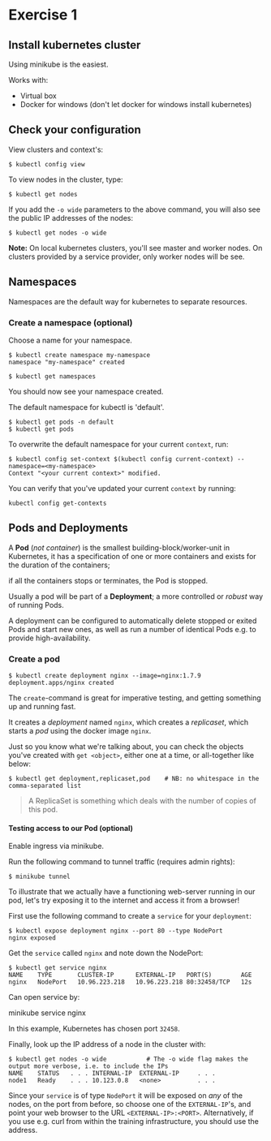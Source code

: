 # Exercise 1

## Install kubernetes cluster

Using minikube is the easiest.

Works with:

* Virtual box
* Docker for windows (don't let docker for windows install kubernetes)

## Check your configuration

View clusters and context's:

```shell
$ kubectl config view
```


To view nodes in the cluster, type:

```shell
$ kubectl get nodes
```

If you add the `-o wide` parameters to the above command, you will also see the public IP addresses of the nodes:

```shell
$ kubectl get nodes -o wide
```

**Note:** On local kubernetes clusters, you'll see master and worker nodes. On clusters provided by a service provider, only worker nodes will be see.

## Namespaces

Namespaces are the default way for kubernetes to separate resources.

### Create a namespace (optional)

Choose a name for your namespace.

```shell
$ kubectl create namespace my-namespace
namespace "my-namespace" created

$ kubectl get namespaces
```
You should now see your namespace created.

The default namespace for kubectl is 'default'.

```shell
$ kubectl get pods -n default
$ kubectl get pods
```

To overwrite the default namespace for your current `context`, run:

```shell
$ kubectl config set-context $(kubectl config current-context) --namespace=<my-namespace>
Context "<your current context>" modified.
```

You can verify that you've updated your current `context` by running:

```shell
kubectl config get-contexts
```

## Pods and Deployments

A **Pod** (*not container*) is the smallest building-block/worker-unit in Kubernetes, it has a specification of one or more containers and exists for the duration of the containers;

if all the containers stops or terminates, the Pod is stopped.

Usually a pod will be part of a **Deployment**; a more controlled or _robust_ way of running Pods.

A deployment can be configured to automatically delete stopped or exited Pods and start new ones, as well as run a number of identical Pods e.g. to provide high-availability.

### Create a pod

```shell
$ kubectl create deployment nginx --image=nginx:1.7.9
deployment.apps/nginx created
```

The `create`-command is great for imperative testing, and getting something up and running fast.

It creates a _deployment_ named `nginx`, which creates a _replicaset_, which starts a _pod_ using the docker image `nginx`.

Just so you know what we're talking about, you can check the objects you've created with `get <object>`, either one at a time, or all-together like below:

```shell
$ kubectl get deployment,replicaset,pod    # NB: no whitespace in the comma-separated list
```

> A ReplicaSet is something which deals with the number of copies of this pod.

#### Testing access to our Pod (optional)

Enable ingress via minikube.

Run the following command to tunnel traffic (requires admin rights):

```shell
$ minikube tunnel
```

To illustrate that we actually have a functioning web-server running in our pod, let's try exposing it to the internet and access it from a browser!

First use the following command to create a `service` for your `deployment`:

```shell
$ kubectl expose deployment nginx --port 80 --type NodePort
nginx exposed
```

Get the `service` called `nginx` and note down the NodePort:

```shell
$ kubectl get service nginx
NAME    TYPE       CLUSTER-IP      EXTERNAL-IP   PORT(S)        AGE
nginx   NodePort   10.96.223.218   10.96.223.218 80:32458/TCP   12s
```

Can open service by:

minikube service nginx


In this example, Kubernetes has chosen port `32458`.

Finally, look up the IP address of a node in the cluster with:

```shell
$ kubectl get nodes -o wide           # The -o wide flag makes the output more verbose, i.e. to include the IPs
NAME    STATUS   . . . INTERNAL-IP  EXTERNAL-IP     . . .
node1   Ready    . . . 10.123.0.8   <none>          . . .
```

Since your `service` is of type `NodePort` it will be exposed on _any_ of the nodes,
on the port from before, so choose one of the `EXTERNAL-IP`'s,
and point your web browser to the URL `<EXTERNAL-IP>:<PORT>`. Alternatively, if you
use e.g. curl from within the training infrastructure, you should use the <INTERNAL-IP>
address.
